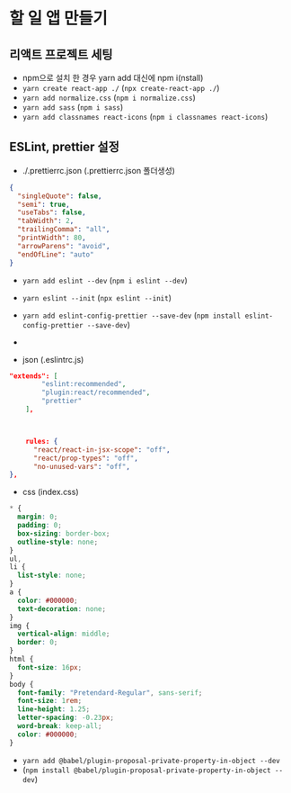 # 할 일 앱 만들기

## 리액트 프로젝트 세팅

- npm으로 설치 한 경우 yarn add 대신에 npm i(nstall)
- `yarn create react-app ./` (`npx create-react-app ./`)
- `yarn add normalize.css` (`npm i normalize.css`)
- `yarn add sass` (`npm i sass`)
- `yarn add classnames react-icons` (`npm i classnames react-icons`)

## ESLint, prettier 설정

- ./.prettierrc.json (.prettierrc.json 폴더생성)

```json
{
  "singleQuote": false,
  "semi": true,
  "useTabs": false,
  "tabWidth": 2,
  "trailingComma": "all",
  "printWidth": 80,
  "arrowParens": "avoid",
  "endOfLine": "auto"
}
```

- `yarn add eslint --dev` (`npm i eslint --dev`)
- `yarn eslint --init` (`npx eslint --init`)
- `yarn add eslint-config-prettier --save-dev`
  (`npm install eslint-config-prettier --save-dev`)
-

- json (.eslintrc.js)

```json
"extends": [
        "eslint:recommended",
        "plugin:react/recommended",
        "prettier"
    ],



    rules: {
      "react/react-in-jsx-scope": "off",
      "react/prop-types": "off",
      "no-unused-vars": "off",
},
```

- css (index.css)

```css
* {
  margin: 0;
  padding: 0;
  box-sizing: border-box;
  outline-style: none;
}
ul,
li {
  list-style: none;
}
a {
  color: #000000;
  text-decoration: none;
}
img {
  vertical-align: middle;
  border: 0;
}
html {
  font-size: 16px;
}
body {
  font-family: "Pretendard-Regular", sans-serif;
  font-size: 1rem;
  line-height: 1.25;
  letter-spacing: -0.23px;
  word-break: keep-all;
  color: #000000;
}
```

- `yarn add @babel/plugin-proposal-private-property-in-object --dev`
- (`npm install @babel/plugin-proposal-private-property-in-object --dev`)
